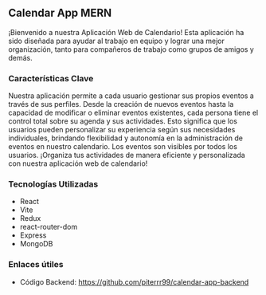 ## Calendar App MERN

¡Bienvenido a nuestra Aplicación Web de Calendario! Esta aplicación ha sido diseñada para ayudar al trabajo en equipo y lograr una mejor organización, tanto para compañeros de trabajo como grupos de amigos y demás.

### Características Clave 

Nuestra aplicación permite a cada usuario gestionar sus propios eventos a través de sus perfiles. Desde la creación de nuevos eventos hasta la capacidad de modificar o eliminar eventos existentes, cada persona tiene el control total sobre su agenda y sus actividades. Esto significa que los usuarios pueden personalizar su experiencia según sus necesidades individuales, brindando flexibilidad y autonomía en la administración de eventos en nuestro calendario. Los eventos son visibles por todos los usuarios. ¡Organiza tus actividades de manera eficiente y personalizada con nuestra aplicación web de calendario!

### Tecnologías Utilizadas

- React
- Vite
- Redux
- react-router-dom
- Express
- MongoDB

### Enlaces útiles

- Código Backend: https://github.com/piterrr99/calendar-app-backend
